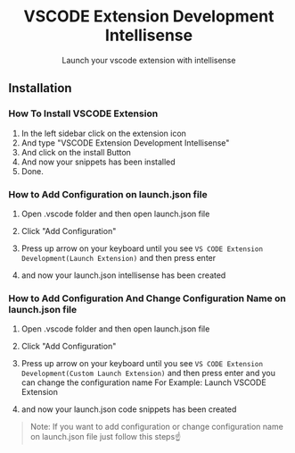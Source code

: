 <p align="center">
    <!-- <img src="https://raw.githubusercontent.com/amiralariska/vscode-extension-development-snippets/vscode-extension-development-snippets/icon/vscode-extension-development-snippets-logo.jpg" alt="VSCODE Logo"> -->
    <h1 align="center">VSCODE Extension Development Intellisense</h1>
    <p align="center">Launch your vscode extension with intellisense</p>
</p>

## Installation
### How To Install VSCODE Extension
1. In the left sidebar click on the extension icon
2. And type "VSCODE Extension Development Intellisense"
3. And click on the install Button
4. And now your snippets has been installed
5. Done.

### How to Add Configuration on launch.json file
1. Open .vscode folder and then open launch.json file
<!-- [![VSCODE Snippets Tutorial](https://raw.githubusercontent.com/amiralariska/vscode-extension-development-snippets/vscode-extension-development-snippets/vscode-snippets-tutorial/vscode-snippets-tutorial.gif)](https://raw.githubusercontent.com/amiralariska/vscode-extension-development-snippets/vscode-extension-development-snippets/vscode-snippets-tutorial/vscode-snippets-tutorial.gif) -->
2. Click "Add Configuration"
<!-- [![VSCODE Snippets Tutorial 2](https://raw.githubusercontent.com/amiralariska/vscode-extension-development-snippets/vscode-extension-development-snippets/vscode-snippets-tutorial/vscode-snippets-tutorial-2.gif)](https://raw.githubusercontent.com/amiralariska/vscode-extension-development-snippets/vscode-extension-development-snippets/vscode-snippets-tutorial/vscode-snippets-tutorial-2.gif) -->
3. Press up arrow on your keyboard until you see `VS CODE Extension Development(Launch Extension)` and then press enter
<!-- [![VSCODE Snippets Tutorial 3](https://raw.githubusercontent.com/amiralariska/vscode-extension-development-snippets/vscode-extension-development-snippets/vscode-snippets-tutorial/vscode-snippets-tutorial-3.gif)](https://raw.githubusercontent.com/amiralariska/vscode-extension-development-snippets/vscode-extension-development-snippets/vscode-snippets-tutorial/vscode-snippets-tutorial-3.gif) -->
4. and now your launch.json intellisense has been created

### How to Add Configuration And Change Configuration Name on launch.json file
1. Open .vscode folder and then open launch.json file
<!-- [![VSCODE Snippets Tutorial](https://raw.githubusercontent.com/amiralariska/vscode-extension-development-snippets/vscode-extension-development-snippets/vscode-snippets-tutorial/vscode-snippets-tutorial.gif)](https://raw.githubusercontent.com/amiralariska/vscode-extension-development-snippets/vscode-extension-development-snippets/vscode-snippets-tutorial/vscode-snippets-tutorial.gif) -->
2. Click "Add Configuration"
<!-- [![VSCODE Snippets Tutorial 2](https://raw.githubusercontent.com/amiralariska/vscode-extension-development-snippets/vscode-extension-development-snippets/vscode-snippets-tutorial/vscode-snippets-tutorial-2.gif)](https://raw.githubusercontent.com/amiralariska/vscode-extension-development-snippets/vscode-extension-development-snippets/vscode-snippets-tutorial/vscode-snippets-tutorial-2.gif) -->
3. Press up arrow on your keyboard until you see `VS CODE Extension Development(Custom Launch Extension)` and then press enter and you can change the configuration name For Example: Launch VSCODE Extension 
<!-- [![VSCODE Snippets Tutorial 3 - Change Configuration Name](https://raw.githubusercontent.com/amiralariska/vscode-extension-development-snippets/vscode-extension-development-snippets/vscode-snippets-tutorial/vscode-snippets-tutorial-4.gif)](https://raw.githubusercontent.com/amiralariska/vscode-extension-development-snippets/vscode-extension-development-snippets/vscode-snippets-tutorial/vscode-snippets-tutorial-4.gif) -->
4. and now your launch.json code snippets has been created
> Note: If you want to add configuration or change configuration name on launch.json file just follow this steps☝

<!-- For more information About VSCODE Extension Development Snippets Steps<br>
Click link down below<br>
[VSCODE Extension Development Snippets Steps](https://github.com/amiralariska/vscode-extension-development-snippets-steps) -->